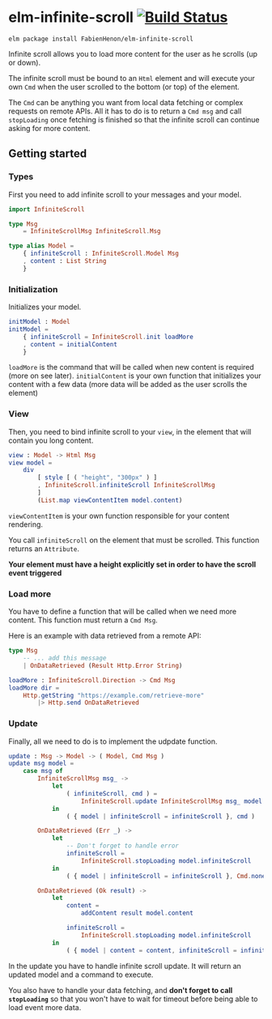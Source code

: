 # elm-infinite-scroll [![Build Status](https://travis-ci.org/FabienHenon/elm-infinite-scroll.svg?branch=master)](https://travis-ci.org/FabienHenon/elm-infinite-scroll)

```
elm package install FabienHenon/elm-infinite-scroll
```

Infinite scroll allows you to load more content for the user as he scrolls (up or down).

The infinite scroll must be bound to an `Html` element and will execute your own `Cmd` when the user
scrolled to the bottom (or top) of the element.

The `Cmd` can be anything you want from local data fetching or complex requests on remote APIs.
All it has to do is to return a `Cmd msg` and call `stopLoading` once fetching is finished so that
the infinite scroll can continue asking for more content.

## Getting started

### Types
First you need to add infinite scroll to your messages and your model.

```elm
import InfiniteScroll

type Msg
    = InfiniteScrollMsg InfiniteScroll.Msg

type alias Model =
    { infiniteScroll : InfiniteScroll.Model Msg
    , content : List String
    }
```

### Initialization
Initializes your model.

```elm
initModel : Model
initModel =
    { infiniteScroll = InfiniteScroll.init loadMore
    , content = initialContent
    }
```

`loadMore` is the command that will be called when new content is required (more on see later).
`initialContent` is your own function that initializes your content with a few data (more data will be added as the user scrolls the element)

### View
Then, you need to bind infinite scroll to your `view`, in the element that will contain you long content.

```elm
view : Model -> Html Msg
view model =
    div
        [ style [ ( "height", "300px" ) ]
        , InfiniteScroll.infiniteScroll InfiniteScrollMsg
        ]
        (List.map viewContentItem model.content)
```

`viewContentItem` is your own function responsible for your content rendering.

You call `infiniteScroll` on the element that must be scrolled. This function returns an `Attribute`.

**Your element must have a height explicitly set in order to have the scroll event triggered**

### Load more
You have to define a function that will be called when we need more content. This function must return a `Cmd Msg`.

Here is an example with data retrieved from a remote API:

```elm
type Msg
    -- ... add this message
    | OnDataRetrieved (Result Http.Error String)

loadMore : InfiniteScroll.Direction -> Cmd Msg
loadMore dir =
    Http.getString "https://example.com/retrieve-more"
        |> Http.send OnDataRetrieved
```

### Update
Finally, all we need to do is to implement the udpdate function.

```elm
update : Msg -> Model -> ( Model, Cmd Msg )
update msg model =
    case msg of
        InfiniteScrollMsg msg_ ->
            let
                ( infiniteScroll, cmd ) =
                    InfiniteScroll.update InfiniteScrollMsg msg_ model.infiniteScroll
            in
                ( { model | infiniteScroll = infiniteScroll }, cmd )

        OnDataRetrieved (Err _) ->
            let
                -- Don't forget to handle error
                infiniteScroll =
                    InfiniteScroll.stopLoading model.infiniteScroll
            in
                ( { model | infiniteScroll = infiniteScroll }, Cmd.none )

        OnDataRetrieved (Ok result) ->
            let
                content =
                    addContent result model.content

                infiniteScroll =
                    InfiniteScroll.stopLoading model.infiniteScroll
            in
                ( { model | content = content, infiniteScroll = infiniteScroll }, Cmd.none )
```

In the update you have to handle infinite scroll update. It will return an updated model and a command to execute.

You also have to handle your data fetching, and **don't forget to call `stopLoading`** so that you won't have to wait for timeout before being able to load event more data.
